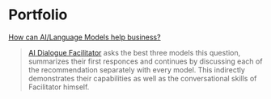 # Portfolio
[How can AI/Language Models help business?](https://github.com/ai-dialogue-facilitator/how-can-ai-help-business)
> [AI Dialogue Facilitator](https://github.com/alxfed) asks the best three models this question, summarizes their first responces and continues by discussing each of the recommendation separately with every model. This indirectly demonstrates their capabilities as well as the conversational skills of Facilitator himself.
